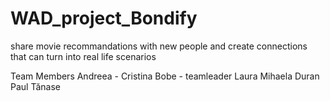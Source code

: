 # WAD_project_Bondify
share movie recommandations with new people and create connections that can turn into real life scenarios

Team Members
    Andreea - Cristina Bobe - teamleader
    Laura Mihaela Duran
    Paul Tănase
    
